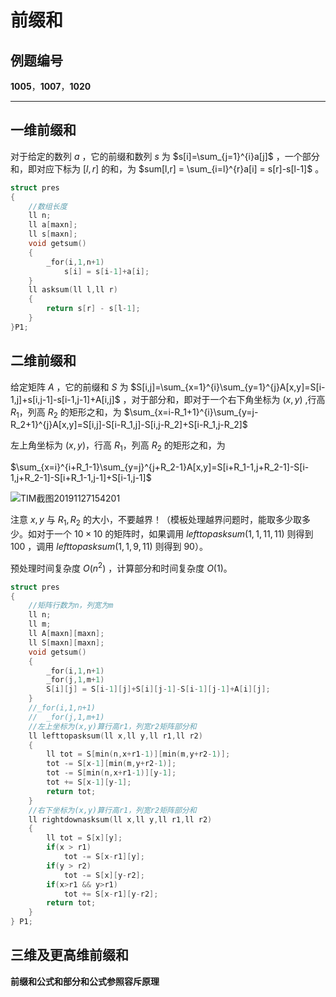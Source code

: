 # 前缀和

## 例题编号

**1005**，**1007**，**1020**

------

## 一维前缀和

对于给定的数列 $a$ ，它的前缀和数列 $s$ 为 $s[i]=\sum_{j=1}^{i}a[j]$ ，一个部分和，即对应下标为 $[l,r]$ 的和，为 $sum[l,r] = \sum_{i=l}^{r}a[i] = s[r]-s[l-1]$ 。

```c++
struct pres
{
	//数组长度 
	ll n;
	ll a[maxn];
	ll s[maxn];
	void getsum()
	{
		_for(i,1,n+1)
			s[i] = s[i-1]+a[i];
	}
	ll asksum(ll l,ll r)
	{
		return s[r] - s[l-1];
	}
}P1;
```

## 二维前缀和

给定矩阵 $A$ ，它的前缀和 $S$ 为 $S[i,j]=\sum_{x=1}^{i}\sum_{y=1}^{j}A[x,y]=S[i-1,j]+s[i,j-1]-s[i-1,j-1]+A[i,j]$ ，对于部分和，即对于一个右下角坐标为 $(x,y)$ ,行高 $R_1$，列高 $R_2$ 的矩形之和，为 $\sum_{x=i-R_1+1}^{i}\sum_{y=j-R_2+1}^{j}A[x,y]=S[i,j]-S[i-R_1,j]-S[i,j-R_2]+S[i-R_1,j-R_2]$ 

左上角坐标为 $(x,y)$，行高 $R_1$，列高 $R_2$ 的矩形之和，为

$\sum_{x=i}^{i+R_1-1}\sum_{y=j}^{j+R_2-1}A[x,y]=S[i+R_1-1,j+R_2-1]-S[i-1,j+R_2-1]-S[i+R_1-1,j-1]+S[i-1,j-1]$

![TIM截图20191127154201](https://s2.ax1x.com/2019/11/27/QCnjk6.jpg)

注意 $x,y$ 与 $R_1,R_2$ 的大小，不要越界！（模板处理越界问题时，能取多少取多少。如对于一个 $10×10$ 的矩阵时，如果调用 $lefttopasksum(1,1,11,11)$ 则得到 $100$ ，调用 $lefttopasksum(1,1,9,11)$ 则得到 $90$）。

预处理时间复杂度 $O(n^2)$ ，计算部分和时间复杂度 $O(1)$。

```c++
struct pres
{
	//矩阵行数为n，列宽为m 
	ll n;
	ll m;
	ll A[maxn][maxn];
	ll S[maxn][maxn];
	void getsum()
	{
		_for(i,1,n+1)
		_for(j,1,m+1)
		S[i][j] = S[i-1][j]+S[i][j-1]-S[i-1][j-1]+A[i][j];
	}
	//_for(i,1,n+1)
	//	_for(j,1,m+1)
	//左上坐标为(x,y)算行高r1，列宽r2矩阵部分和 
	ll lefttopasksum(ll x,ll y,ll r1,ll r2)
	{
		ll tot = S[min(n,x+r1-1)][min(m,y+r2-1)];
		tot -= S[x-1][min(m,y+r2-1)];
		tot -= S[min(n,x+r1-1)][y-1];
		tot += S[x-1][y-1];
		return tot;
	}
	//右下坐标为(x,y)算行高r1，列宽r2矩阵部分和 
	ll rightdownasksum(ll x,ll y,ll r1,ll r2)
	{
		ll tot = S[x][y];
		if(x > r1)
			tot -= S[x-r1][y];
		if(y > r2)
			tot -= S[x][y-r2];
		if(x>r1 && y>r1)
			tot += S[x-r1][y-r2];
		return tot;
	}
} P1;
```

## 三维及更高维前缀和

**前缀和公式和部分和公式参照容斥原理** 